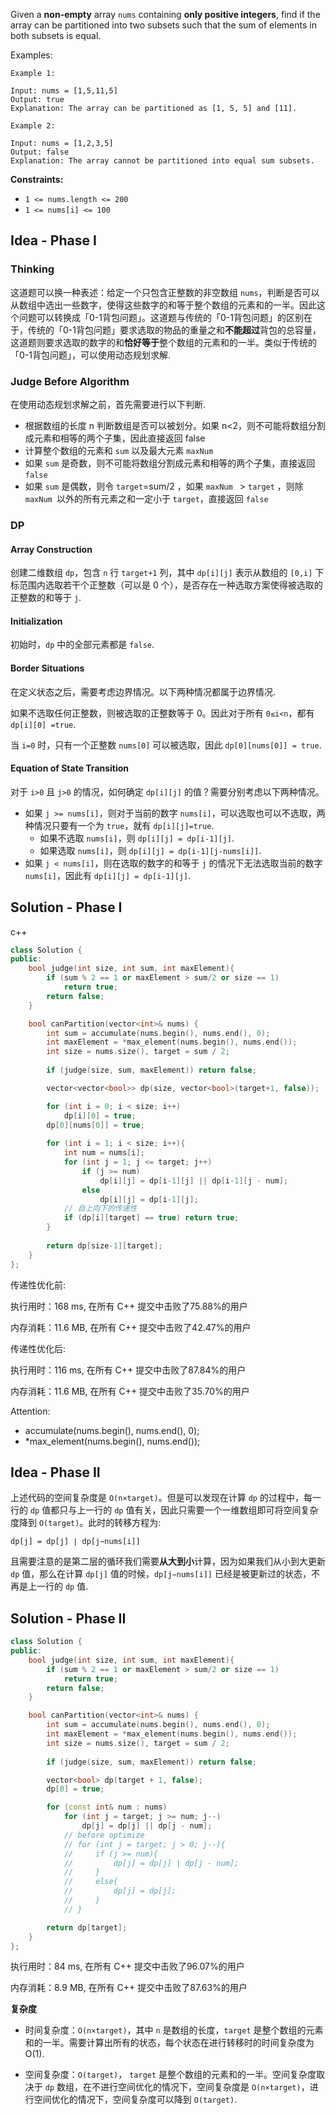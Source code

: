 Given a **non-empty** array `nums` containing **only positive integers**, find if the array can be partitioned into two subsets such that the sum of elements in both subsets is equal.



Examples:

```
Example 1:

Input: nums = [1,5,11,5]
Output: true
Explanation: The array can be partitioned as [1, 5, 5] and [11].

Example 2:

Input: nums = [1,2,3,5]
Output: false
Explanation: The array cannot be partitioned into equal sum subsets.
```

**Constraints:**

- `1 <= nums.length <= 200`
- `1 <= nums[i] <= 100`

## Idea - Phase I

### Thinking

这道题可以换一种表述：给定一个只包含正整数的非空数组 `nums`，判断是否可以从数组中选出一些数字，使得这些数字的和等于整个数组的元素和的一半。因此这个问题可以转换成「0-1背包问题」。这道题与传统的「0-1背包问题」的区别在于，传统的「0-1背包问题」要求选取的物品的重量之和**不能超过**背包的总容量，这道题则要求选取的数字的和**恰好等于**整个数组的元素和的一半。类似于传统的「0-1背包问题」，可以使用动态规划求解.

### Judge Before Algorithm

在使用动态规划求解之前，首先需要进行以下判断.

- 根据数组的长度 n 判断数组是否可以被划分。如果 n<2，则不可能将数组分割成元素和相等的两个子集，因此直接返回 false
- 计算整个数组的元素和 `sum` 以及最大元素 `maxNum`
- 如果 `sum` 是奇数，则不可能将数组分割成元素和相等的两个子集，直接返回 `false`
- 如果 `sum` 是偶数，则令 `target`=sum/2 ，如果 `maxNum ` > `target` ，则除 `maxNum `以外的所有元素之和一定小于 `target`，直接返回 `false`

### DP

#### Array Construction

创建二维数组 `dp`，包含 `n` 行 `target+1` 列，其中 `dp[i][j]` 表示从数组的 `[0,i]` 下标范围内选取若干个正整数（可以是 0 个），是否存在一种选取方案使得被选取的正整数的和等于 `j`.

#### Initialization

初始时，`dp` 中的全部元素都是 `false`.

#### Border Situations

在定义状态之后，需要考虑边界情况。以下两种情况都属于边界情况.

如果不选取任何正整数，则被选取的正整数等于 0。因此对于所有 `0≤i<n`，都有 `dp[i][0] =true`.

当 `i=0` 时，只有一个正整数 `nums[0]` 可以被选取，因此 `dp[0][nums[0]] = true`.

#### Equation of State Transition

对于 `i>0` 且 `j>0` 的情况，如何确定 `dp[i][j]` 的值？需要分别考虑以下两种情况。

- 如果 `j >= nums[i]`，则对于当前的数字 `nums[i]`，可以选取也可以不选取，两种情况只要有一个为 `true`，就有 `dp[i][j]=true`.
  - 如果不选取 `nums[i]`，则 `dp[i][j] = dp[i-1][j]`.
  - 如果选取 `nums[i]`，则  `dp[i][j] = dp[i-1][j-nums[i]]`.
- 如果 `j < nums[i]`，则在选取的数字的和等于 `j` 的情况下无法选取当前的数字 `nums[i]`，因此有 `dp[i][j] = dp[i-1][j]`.

## Solution - Phase I

c++
```c++
class Solution {
public:
    bool judge(int size, int sum, int maxElement){
        if (sum % 2 == 1 or maxElement > sum/2 or size == 1)
            return true;
        return false;
    }

    bool canPartition(vector<int>& nums) {
        int sum = accumulate(nums.begin(), nums.end(), 0);
        int maxElement = *max_element(nums.begin(), nums.end());
        int size = nums.size(), target = sum / 2;
        
        if (judge(size, sum, maxElement)) return false;

        vector<vector<bool>> dp(size, vector<bool>(target+1, false));

        for (int i = 0; i < size; i++)
            dp[i][0] = true;
        dp[0][nums[0]] = true;
        
        for (int i = 1; i < size; i++){
            int num = nums[i];
            for (int j = 1; j <= target; j++)
                if (j >= num)
                    dp[i][j] = dp[i-1][j] || dp[i-1][j - num];
                else
                    dp[i][j] = dp[i-1][j];
            // 自上向下的传递性
            if (dp[i][target] == true) return true;
        }
        
        return dp[size-1][target];
    }
};
```

传递性优化前:

执行用时：168 ms, 在所有 C++ 提交中击败了75.88%的用户

内存消耗：11.6 MB, 在所有 C++ 提交中击败了42.47%的用户

传递性优化后:

执行用时：116 ms, 在所有 C++ 提交中击败了87.84%的用户

内存消耗：11.6 MB, 在所有 C++ 提交中击败了35.70%的用户

Attention:
- accumulate(nums.begin(), nums.end(), 0);
- *max_element(nums.begin(), nums.end());

## Idea - Phase II

上述代码的空间复杂度是 `O(n×target)`。但是可以发现在计算 `dp` 的过程中，每一行的 `dp` 值都只与上一行的 `dp` 值有关，因此只需要一个一维数组即可将空间复杂度降到 `O(target)`。此时的转移方程为:

`dp[j] = dp[j] ∣ dp[j−nums[i]]`

且需要注意的是第二层的循环我们需要**从大到小**计算，因为如果我们从小到大更新 `dp` 值，那么在计算 `dp[j]` 值的时候，`dp[j−nums[i]]` 已经是被更新过的状态，不再是上一行的 `dp` 值.

## Solution - Phase II

```c++
class Solution {
public:
    bool judge(int size, int sum, int maxElement){
        if (sum % 2 == 1 or maxElement > sum/2 or size == 1)
            return true;
        return false;
    }

    bool canPartition(vector<int>& nums) {
        int sum = accumulate(nums.begin(), nums.end(), 0);
        int maxElement = *max_element(nums.begin(), nums.end());
        int size = nums.size(), target = sum / 2;
        
        if (judge(size, sum, maxElement)) return false;

        vector<bool> dp(target + 1, false);
        dp[0] = true;

        for (const int& num : nums)
            for (int j = target; j >= num; j--) 
                dp[j] = dp[j] || dp[j - num];
            // before optimize
            // for (int j = target; j > 0; j--){
            //     if (j >= num){
            //         dp[j] = dp[j] | dp[j - num];
            //     }
            //     else{
            //         dp[j] = dp[j];
            //     }
            // }

        return dp[target];
    }
};
```

执行用时：84 ms, 在所有 C++ 提交中击败了96.07%的用户

内存消耗：8.9 MB, 在所有 C++ 提交中击败了87.63%的用户

**复杂度**

- 时间复杂度：`O(n×target)`，其中 `n` 是数组的长度，`target` 是整个数组的元素和的一半。需要计算出所有的状态，每个状态在进行转移时的时间复杂度为 O(1).

- 空间复杂度：`O(target)`， `target` 是整个数组的元素和的一半。空间复杂度取决于 `dp` 数组，在不进行空间优化的情况下，空间复杂度是 `O(n×target)`，进行空间优化的情况下，空间复杂度可以降到 `O(target)`.

